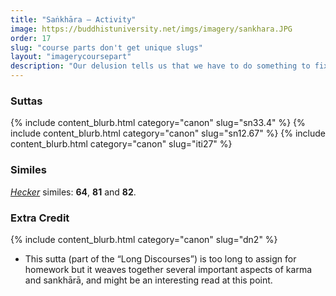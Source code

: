 ```yaml
---
title: "Saṅkhāra — Activity"
image: https://buddhistuniversity.net/imgs/imagery/sankhara.JPG
order: 17
slug: "course parts don't get unique slugs"
layout: "imagerycoursepart"
description: "Our delusion tells us that we have to do something to fix the world, but in reality all our efforts are wasted if they are based in ignorance."
---
```


### Suttas
<p>
{% include content_blurb.html category="canon" slug="sn33.4" %} 
{% include content_blurb.html category="canon" slug="sn12.67" %}
{% include content_blurb.html category="canon" slug="iti27" %}
</p>

### Similes

[_Hecker_](/content/monographs/similes-of-the-buddha_hecker) similes: **64**, **81** and **82**.

### Extra Credit
{% include content_blurb.html category="canon" slug="dn2" %}
- This sutta (part of the “Long Discourses”) is too long to assign for homework but it weaves together several important aspects of karma and sankhārā, and might be an interesting read at this point.


